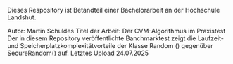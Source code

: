 Dieses Respository ist Betandteil einer Bachelorarbeit an der Hochschule Landshut.

Autor: Martin Schuldes
Titel der Arbeit: Der CVM-Algorithmus im Praxistest
Der in diesem Repository veröffentlichte Banchmarktest zeigt die Laufzeit- und Speicherplatzkomplexitätvorteile der Klasse Random () gegenüber SecureRandom() auf. 
Letztes Upload 24.07.2025
